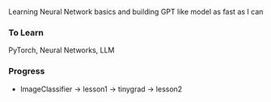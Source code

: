 Learning Neural Network basics and building GPT like model as fast as I can

### To Learn

PyTorch, Neural Networks, LLM

### Progress

- ImageClassifier -> lesson1 -> tinygrad -> lesson2
